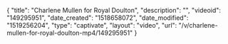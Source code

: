 {
    "title": "Charlene Mullen for Royal Doulton",
    "description": "",
    "videoid": "149295951",
    "date_created": "1518658072",
    "date_modified": "1519256204",
    "type": "captivate",
    "layout": "video",
    "url": "\/v\/charlene-mullen-for-royal-doulton-mp4\/149295951"
}
